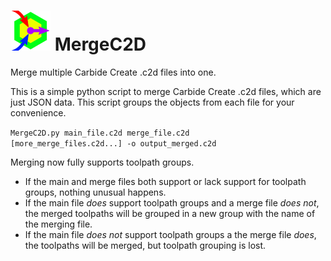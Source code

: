 # ![MergeC2D](https://github.com/ClayJarCom/MergeC2D/blob/master/MergeC2D.png) MergeC2D
Merge multiple Carbide Create .c2d files into one.

This is a simple python script to merge Carbide Create .c2d files, which are just JSON data.  This script groups the objects from each file for your convenience.

<code>MergeC2D.py main_file.c2d merge_file.c2d [more_merge_files.c2d...] -o output_merged.c2d</code>

Merging now fully supports toolpath groups.
* If the main and merge files both support or lack support for toolpath groups, nothing unusual happens.
* If the main file _does_ support toolpath groups and a merge file _does not_, the merged toolpaths will be grouped in a new group with the name of the merging file.
* If the main file _does not_ support toolpath groups a the merge file _does_, the toolpaths will be merged, but toolpath grouping is lost.
